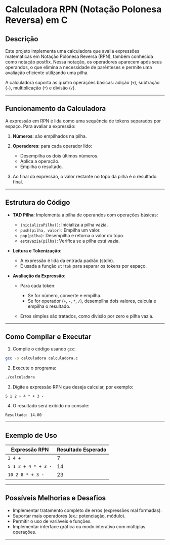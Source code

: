 # Calculadora RPN (Notação Polonesa Reversa) em C

## Descrição

Este projeto implementa uma calculadora que avalia expressões matemáticas em Notação Polonesa Reversa (RPN), também conhecida como notação postfix. Nessa notação, os operadores aparecem após seus operandos, o que elimina a necessidade de parênteses e permite uma avaliação eficiente utilizando uma pilha.

A calculadora suporta as quatro operações básicas: adição (`+`), subtração (`-`), multiplicação (`*`) e divisão (`/`).

---

## Funcionamento da Calculadora

A expressão em RPN é lida como uma sequência de tokens separados por espaço. Para avaliar a expressão:

1. **Números**: são empilhados na pilha.
2. **Operadores**: para cada operador lido:

   * Desempilha os dois últimos números.
   * Aplica a operação.
   * Empilha o resultado.
3. Ao final da expressão, o valor restante no topo da pilha é o resultado final.

---

## Estrutura do Código

* **TAD Pilha**: Implementa a pilha de operandos com operações básicas:

  * `inicializaPilha()`: Inicializa a pilha vazia.
  * `push(pilha, valor)`: Empilha um valor.
  * `pop(pilha)`: Desempilha e retorna o valor do topo.
  * `estaVazia(pilha)`: Verifica se a pilha está vazia.

* **Leitura e Tokenização**:

  * A expressão é lida da entrada padrão (stdin).
  * É usada a função `strtok` para separar os tokens por espaço.

* **Avaliação da Expressão**:

  * Para cada token:

    * Se for número, converte e empilha.
    * Se for operador (`+`, `-`, `*`, `/`), desempilha dois valores, calcula e empilha o resultado.
  * Erros simples são tratados, como divisão por zero e pilha vazia.

---

## Como Compilar e Executar

1. Compile o código usando `gcc`:

```bash
gcc -o calculadora calculadora.c
```

2. Execute o programa:

```bash
./calculadora
```

3. Digite a expressão RPN que deseja calcular, por exemplo:

```
5 1 2 + 4 * + 3 -
```

4. O resultado será exibido no console:

```
Resultado: 14.00
```

---

## Exemplo de Uso

| Expressão RPN       | Resultado Esperado |
| ------------------- | ------------------ |
| `3 4 +`             | 7                  |
| `5 1 2 + 4 * + 3 -` | 14                 |
| `10 2 8 * + 3 -`    | 23                 |

---

## Possíveis Melhorias e Desafios

* Implementar tratamento completo de erros (expressões mal formadas).
* Suportar mais operadores (ex.: potenciação, módulo).
* Permitir o uso de variáveis e funções.
* Implementar interface gráfica ou modo interativo com múltiplas operações.

---